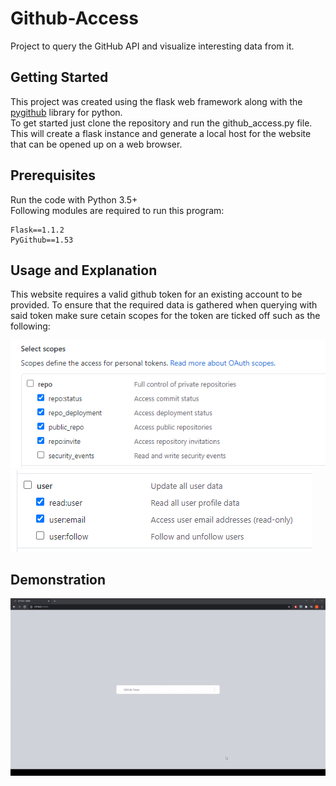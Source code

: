 # Github-Access
Project to query the GitHub API and visualize interesting data from it.

## Getting Started

This project was created using the flask web framework along with the [pygithub](https://pygithub.readthedocs.io/en/latest/introduction.html) library for python.<br/>
To get started just clone the repository and run the github_access.py file. This will create a flask instance and generate a local host for the website that can be opened up on a web browser.

## Prerequisites
Run the code with Python 3.5+<br>
Following modules are required to run this program:

```
Flask==1.1.2
PyGithub==1.53
```

## Usage and Explanation

This website requires a valid github token for an existing account to be provided. To ensure that the required data is gathered when querying with said token make sure cetain scopes for the token are ticked off such as the following:

![alt text](images/scope-1.PNG)
![alt text](images/scope-2.PNG)

## Demonstration

![alt text](images/website-footage.gif)
